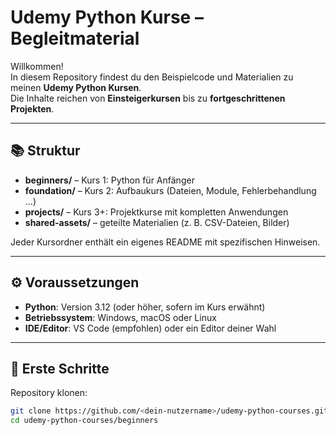 # Udemy Python Kurse – Begleitmaterial

Willkommen!  
In diesem Repository findest du den Beispielcode und Materialien zu meinen **Udemy Python Kursen**.  
Die Inhalte reichen von **Einsteigerkursen** bis zu **fortgeschrittenen Projekten**.

---

## 📚 Struktur

- **beginners/** – Kurs 1: Python für Anfänger  
- **foundation/** – Kurs 2: Aufbaukurs (Dateien, Module, Fehlerbehandlung …)  
- **projects/** – Kurs 3+: Projektkurse mit kompletten Anwendungen  
- **shared-assets/** – geteilte Materialien (z. B. CSV-Dateien, Bilder)

Jeder Kursordner enthält ein eigenes README mit spezifischen Hinweisen.

---

## ⚙️ Voraussetzungen

- **Python**: Version 3.12 (oder höher, sofern im Kurs erwähnt)  
- **Betriebssystem**: Windows, macOS oder Linux  
- **IDE/Editor**: VS Code (empfohlen) oder ein Editor deiner Wahl

---

## 🚀 Erste Schritte

Repository klonen:

```bash
git clone https://github.com/<dein-nutzername>/udemy-python-courses.git
cd udemy-python-courses/beginners
